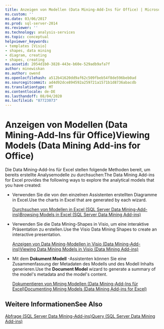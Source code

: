 ```yaml
---
title: Anzeigen von Modellen (Data Mining-Add-Ins für Office) | Microsoft-Dokumentation
ms.custom: ''
ms.date: 03/06/2017
ms.prod: sql-server-2014
ms.reviewer: ''
ms.technology: analysis-services
ms.topic: conceptual
helpviewer_keywords:
- templates [Visio]
- shapes, data mining
- diagram, creating
- shapes, creating
ms.assetid: 2054d1b0-3828-443e-b60e-529adb9afa7f
author: minewiskan
ms.author: owend
ms.openlocfilehash: a512b41620dd9af62c509fbeb54f8de596beb0ad
ms.sourcegitcommit: ad4d92dce894592a259721a1571b1d8736abacdb
ms.translationtype: MT
ms.contentlocale: de-DE
ms.lasthandoff: 08/04/2020
ms.locfileid: "87723073"
---
```

# <a name="viewing-models-data-mining-add-ins-for-office"></a><span data-ttu-id="969b4-102">Anzeigen von Modellen (Data Mining-Add-Ins für Office)</span><span class="sxs-lookup"><span data-stu-id="969b4-102">Viewing Models (Data Mining Add-ins for Office)</span></span>
  <span data-ttu-id="969b4-103">Die Data Mining-Add-Ins für Excel stellen folgende Methoden bereit, um bereits erstellte Analysemodelle zu durchsuchen:</span><span class="sxs-lookup"><span data-stu-id="969b4-103">The Data Mining Add-ins for Excel provides the following ways to explore the analytical models that you have created:</span></span>  
  
-   <span data-ttu-id="969b4-104">Verwenden Sie die von den einzelnen Assistenten erstellten Diagramme in Excel.</span><span class="sxs-lookup"><span data-stu-id="969b4-104">Use the charts in Excel that are generated by each wizard.</span></span>  
  
     [<span data-ttu-id="969b4-105">Durchsuchen von Modellen in Excel &#40;SQL Server Data Mining-Add-ins&#41;</span><span class="sxs-lookup"><span data-stu-id="969b4-105">Browsing Models in Excel &#40;SQL Server Data Mining Add-ins&#41;</span></span>](browsing-models-in-excel-sql-server-data-mining-add-ins.md)  
  
-   <span data-ttu-id="969b4-106">Verwenden Sie die Data Mining-Shapes in Visio, um eine interaktive Präsentation zu erstellen.</span><span class="sxs-lookup"><span data-stu-id="969b4-106">Use the Visio Data Mining Shapes to create an interactive presentation.</span></span>  
  
     [<span data-ttu-id="969b4-107">Anzeigen von Data Mining-Modellen in Visio &#40;Data Mining-Add-ins&#41;</span><span class="sxs-lookup"><span data-stu-id="969b4-107">Viewing Data Mining Models in Visio &#40;Data Mining Add-ins&#41;</span></span>](viewing-data-mining-models-in-visio-data-mining-add-ins.md)  
  
-   <span data-ttu-id="969b4-108">Mit dem **Dokument Modell** -Assistenten können Sie eine Zusammenfassung der Metadaten des Modells und des Modell Inhalts generieren.</span><span class="sxs-lookup"><span data-stu-id="969b4-108">Use the **Document Model** wizard to generate a summary of the model's metadata and the model's content.</span></span>  
  
     [<span data-ttu-id="969b4-109">Dokumentieren von Mining Modellen &#40;Data Mining-Add-Ins für Excel&#41;</span><span class="sxs-lookup"><span data-stu-id="969b4-109">Documenting Mining Models &#40;Data Mining Add-ins for Excel&#41;</span></span>](documenting-mining-models-data-mining-add-ins-for-excel.md)  
  
## <a name="see-also"></a><span data-ttu-id="969b4-110">Weitere Informationen</span><span class="sxs-lookup"><span data-stu-id="969b4-110">See Also</span></span>  
 [<span data-ttu-id="969b4-111">Abfrage &#40;SQL Server Data Mining-Add-ins&#41;</span><span class="sxs-lookup"><span data-stu-id="969b4-111">Query &#40;SQL Server Data Mining Add-ins&#41;</span></span>](query-sql-server-data-mining-add-ins.md)  
  
  
